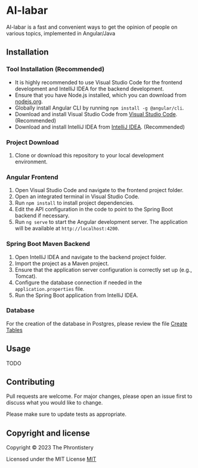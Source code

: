 # AI-labar
AI-labar is a fast and convenient ways to get the opinion of people on various topics, implemented in Angular/Java

## Installation

### Tool Installation (Recommended)

- It is highly recommended to use Visual Studio Code for the frontend development and IntelliJ IDEA for the backend development.
- Ensure that you have Node.js installed, which you can download from [nodejs.org](https://nodejs.org/).
- Globally install Angular CLI by running `npm install -g @angular/cli`.
- Download and install Visual Studio Code from [Visual Studio Code](https://code.visualstudio.com/). (Recommended)
- Download and install IntelliJ IDEA from [IntelliJ IDEA](https://www.jetbrains.com/idea/download/). (Recommended)

### Project Download

1. Clone or download this repository to your local development environment.

### Angular Frontend

1. Open Visual Studio Code and navigate to the frontend project folder.
2. Open an integrated terminal in Visual Studio Code.
3. Run `npm install` to install project dependencies.
4. Edit the API configuration in the code to point to the Spring Boot backend if necessary.
5. Run `ng serve` to start the Angular development server. The application will be available at `http://localhost:4200`.

### Spring Boot Maven Backend

1. Open IntelliJ IDEA and navigate to the backend project folder.
2. Import the project as a Maven project.
3. Ensure that the application server configuration is correctly set up (e.g., Tomcat).
4. Configure the database connection if needed in the `application.properties` file.
5. Run the Spring Boot application from IntelliJ IDEA.

### Database
For the creation of the database in Postgres, please review the file [Create Tables](/UML/create_tables_Ai-labar.sql)

## Usage
TODO

## Contributing

Pull requests are welcome. For major changes, please open an issue first
to discuss what you would like to change.

Please make sure to update tests as appropriate.

## Copyright and license

Copyright © 2023 The Phrontistery

Licensed under the MIT License 
[MIT](https://choosealicense.com/licenses/mit/)
